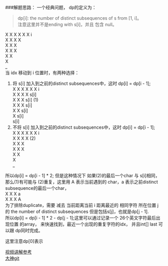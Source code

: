 ###解题思路：
一个经典问题， dp的定义为：
>dp[i]: the number of distinct subsequences of s from [1, i]。  
> 注意这里并不是ending with s[i]，并且 包含 null。

X X X X X X i  
X X X X  
X X X  
X X X  
X X  
X  
_  
当 idx 移动到 i 位置时，有两种选择：
1. 将 s[i] 加入到之前的distinct subsequences中，这时 dp[i] = dp[i - 1];  
   X X X X X X i  
   X X X X s[i]   
   X X X s[i]  (1)  
   X X X s[i]  
   X X s[i]  
   X s[i]  
   s[i]
2. 不将 s[i] 加入到之前的distinct subsequences中，这时 dp[i] = dp[i - 1];  
   X X X X X X i  
   X X X X  (2)  
   X X X  
   X X X  
   X X  
   X  
   _

所以dp[i] = dp[i - 1] * 2; 但是这种情况下 如果(2)的最后一个char 与 s[i]相同，那么(1)有可能与
(2)重复，这里用 A 表示当前遇到的 char，a 表示之前distinct subsequence的最后一个char，  
X X X a  
X X X A  
为了排除duplicate，需要 减去 当前距离当前 i 距离最近的 相同字符 所在位置 j 的 the number of
distinct subsequences 但是包括s[j]，也就是dp[j - 1].  
所以dp[i] = dp[i - 1] * 2 - dp[j - 1];这里可以通过记录一个 26个英文字符最后出现位置 的array，
来快速找到，最近一个出现的重复字符的idx， 并且int[] last 可以跟 dp同时完成。  

这里注意dp[0]表示  

[视频讲解参考](https://www.youtube.com/watch?v=boT3gkVPlH4)  
[大神git](https://github.com/wisdompeak/LeetCode/tree/master/Dynamic_Programming/940.Distinct-Subsequences-II)